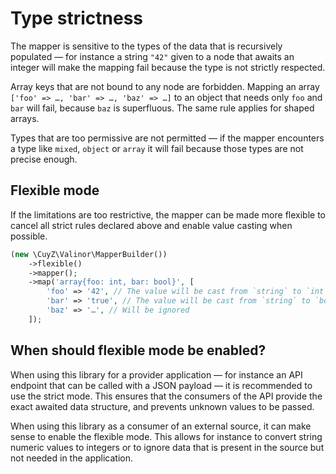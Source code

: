 # Type strictness

The mapper is sensitive to the types of the data that is recursively populated —
for instance a string `"42"` given to a node that awaits an integer will make
the mapping fail because the type is not strictly respected.

Array keys that are not bound to any node are forbidden. Mapping an array
`['foo' => …, 'bar' => …, 'baz' => …]` to an object that needs only `foo` and
`bar` will fail, because `baz` is superfluous. The same rule applies for
shaped arrays.

Types that are too permissive are not permitted — if the mapper encounters a 
type like `mixed`, `object` or `array` it will fail because those types are not
precise enough.

## Flexible mode

If the limitations are too restrictive, the mapper can be made more flexible to
cancel all strict rules declared above and enable value casting when possible.

```php
(new \CuyZ\Valinor\MapperBuilder())
    ->flexible()
    ->mapper();
    ->map('array{foo: int, bar: bool}', [
        'foo' => '42', // The value will be cast from `string` to `int`
        'bar' => 'true', // The value will be cast from `string` to `bool`
        'baz' => '…', // Will be ignored 
    ]);
```

## When should flexible mode be enabled?

When using this library for a provider application — for instance an API
endpoint that can be called with a JSON payload — it is recommended to use the
strict mode. This ensures that the consumers of the API provide the exact
awaited data structure, and prevents unknown values to be passed.

When using this library as a consumer of an external source, it can make sense
to enable the flexible mode. This allows for instance to convert string numeric
values to integers or to ignore data that is present in the source but not
needed in the application.
